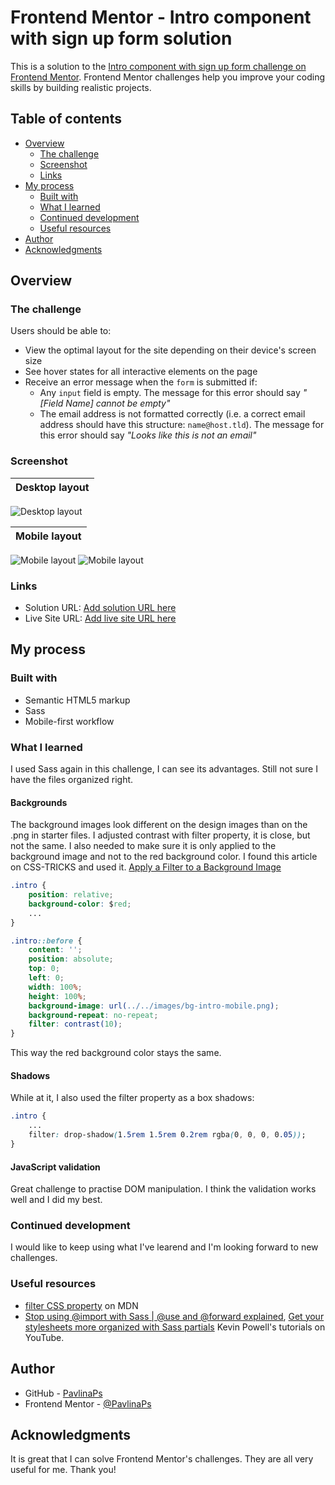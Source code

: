 # Frontend Mentor - Intro component with sign up form solution

This is a solution to the [Intro component with sign up form challenge on Frontend Mentor](https://www.frontendmentor.io/challenges/intro-component-with-signup-form-5cf91bd49edda32581d28fd1). Frontend Mentor challenges help you improve your coding skills by building realistic projects. 

## Table of contents

- [Overview](#overview)
  - [The challenge](#the-challenge)
  - [Screenshot](#screenshot)
  - [Links](#links)
- [My process](#my-process)
  - [Built with](#built-with)
  - [What I learned](#what-i-learned)
  - [Continued development](#continued-development)
  - [Useful resources](#useful-resources)
- [Author](#author)
- [Acknowledgments](#acknowledgments)

## Overview

### The challenge

Users should be able to:

- View the optimal layout for the site depending on their device's screen size
- See hover states for all interactive elements on the page
- Receive an error message when the `form` is submitted if:
  - Any `input` field is empty. The message for this error should say *"[Field Name] cannot be empty"*
  - The email address is not formatted correctly (i.e. a correct email address should have this structure: `name@host.tld`). The message for this error should say *"Looks like this is not an email"*

### Screenshot

| Desktop layout |
|:--:|
![Desktop layout](./screenshots/screenshot-desktop.jpg)

| Mobile layout |
|:--:|
![Mobile layout](./screenshots/screenshot-mobile-top.jpg) ![Mobile layout](./screenshots/screenshot-mobile-bottom.jpg)

### Links

- Solution URL: [Add solution URL here](https://your-solution-url.com)
- Live Site URL: [Add live site URL here](https://your-live-site-url.com)

## My process

### Built with

- Semantic HTML5 markup
- Sass
- Mobile-first workflow

### What I learned

I used Sass again in this challenge, I can see its advantages. Still not sure I have the files organized right.

#### Backgrounds

The background images look different on the design images than on the .png in starter files. I adjusted contrast with filter property, it is close, but not the same.
I also needed to make sure it is only applied to the background image and not to the red background color. I found this article on CSS-TRICKS and used it.
[Apply a Filter to a Background Image](https://css-tricks.com/apply-a-filter-to-a-background-image/)

```css
.intro {
    position: relative;
    background-color: $red;
    ...
}

.intro::before {
    content: '';
    position: absolute;
    top: 0; 
    left: 0;
    width: 100%; 
    height: 100%;
    background-image: url(../../images/bg-intro-mobile.png);
    background-repeat: no-repeat;
    filter: contrast(10);
}
```
This way the red background color stays the same.

#### Shadows
While at it, I also used the filter property as a box shadows: 
```css
.intro {
    ...
    filter: drop-shadow(1.5rem 1.5rem 0.2rem rgba(0, 0, 0, 0.05));
}
```
#### JavaScript validation
Great challenge to practise DOM manipulation.
I think the validation works well and I did my best.

### Continued development

I would like to keep using what I've learend and I'm looking forward to new challenges.

### Useful resources

- [filter CSS property](https://developer.mozilla.org/en-US/docs/Web/CSS/filter) on MDN
- [Stop using @import with Sass | @use and @forward explained](https://youtu.be/CR-a8upNjJ0), [Get your stylesheets more organized with Sass partials](https://youtu.be/9Ld-aOKsEDk) Kevin Powell's tutorials on YouTube.

## Author

- GitHub - [PavlinaPs](https://github.com/PavlinaPs)
- Frontend Mentor - [@PavlinaPs](https://www.frontendmentor.io/profile/PavlinaPs)

## Acknowledgments

It is great that I can solve Frontend Mentor's challenges. They are all very useful for me. Thank you!